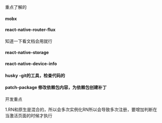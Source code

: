重点了解的
#### mobx
#### react-native-router-flux

知道一下看文档会用就行
#### react-native-storage
#### react-native-device-info
#### husky  -git的工具，检查代码的
#### patch-package  修改依赖包内容，为依赖包创建补丁

开发重点

1.RN和原生是混合的，所以会多次实例化RN所以会导致多次注册，要增加判断在当激活页面的时候才执行